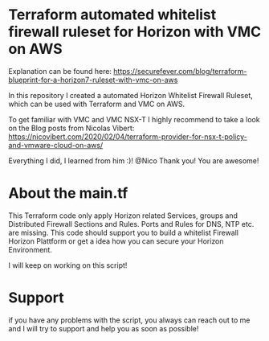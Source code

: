 # Terraform automated whitelist firewall ruleset for Horizon with VMC on AWS

Explanation can be found here: https://securefever.com/blog/terraform-blueprint-for-a-horizon7-ruleset-with-vmc-on-aws

In this repository I created a automated Horizon Whitelist Firewall Ruleset, which can be used with
Terraform and VMC on AWS.

To get familiar with VMC and VMC NSX-T I highly recommend to take a look on the Blog posts from Nicolas Vibert:
https://nicovibert.com/2020/02/04/terraform-provider-for-nsx-t-policy-and-vmware-cloud-on-aws/

Everything I did, I learned from him :)! @Nico Thank you! You are awesome!

# About the main.tf

This Terraform code only apply Horizon related Services, groups and Distributed Firewall Sections and Rules. Ports and Rules for DNS, NTP etc. are missing.
This code should support you to build a whitelist Firewall Horizon Plattform or get a idea how you can secure your Horizon Environment.

I will keep on working on this script!

# Support

if you have any problems with the script, you always can reach out to me and I will try to support and help you as soon as possible!
